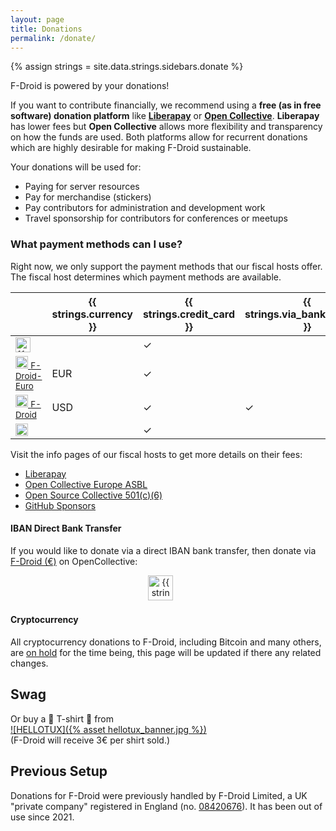 ```yaml
---
layout: page
title: Donations
permalink: /donate/
---
```


{% assign strings = site.data.strings.sidebars.donate %}

F-Droid is powered by your donations!

If you want to contribute financially, we recommend using a **free (as in free software) donation platform** like **[Liberapay](https://liberapay.com/F-Droid-Data/)** or **[Open Collective](https://opencollective.com/f-droid/)**. **Liberapay** has lower fees but **Open Collective** allows more flexibility and transparency on how the funds are used.
Both platforms allow for recurrent donations which are highly desirable for making F-Droid sustainable.

Your donations will be used for:

* Paying for server resources
* Pay for merchandise (stickers)
* Pay contributors for administration and development work
* Travel sponsorship for contributors for conferences or meetups


### What payment methods can I use?

Right now, we only support the payment methods that our fiscal hosts offer.  The fiscal host determines which payment methods are available.

<div class="payment-methods"></div>

|      | {{ strings.currency }} | {{ strings.credit_card }}  | {{ strings.via_bank_transfer }} | {{ strings.paypal }} | {{ strings.crypto }} |
|------|----------|--------------|---------------|--------|--------|
| [<img src="{% asset liberapay_donate_button.svg %}" alt="{{ strings.liberapay_alt }}" height="24" />](https://liberapay.com/F-Droid-Data/)           | | ✓ | | ✓ | |
| [<img src="{% asset opencollectivelogo.svg %}" height="20" alt="{{ strings.opencollective_alt }}" /> <small>F-Droid-Euro</small>](https://opencollective.com/f-droid-euro) | EUR | ✓ |  | |
| [<img src="{% asset opencollectivelogo.svg %}" height="20" alt="{{ strings.opencollective_alt }}" /> <small>F-Droid</small>](https://opencollective.com/f-droid)   | USD | ✓ | ✓ | ✓ | |
| [<img src="{% asset github-sponsors.svg %}" height="20" alt="GitHub Sponsors" />](https://github.com/sponsors/f-droid) |  | ✓ | | ✓ | |

Visit the info pages of our fiscal hosts to get more details on their fees:

* [Liberapay](https://liberapay.com/about/faq#fees)
* [Open Collective Europe ASBL](https://opencollective.com/europe)
* [Open Source Collective 501(c)(6)](https://opencollective.com/opensource)
* [GitHub Sponsors](https://docs.github.com/en/billing/managing-billing-for-github-sponsors/about-billing-for-github-sponsors)


#### IBAN Direct Bank Transfer

If you would like to donate via a direct IBAN bank transfer, then donate via [F-Droid (€)](https://opencollective.com/f-droid-euro) on OpenCollective:

<p align="center">
<a href="https://opencollective.com/f-droid-euro"><img src="{% asset opencollective_button.png %}" height="40" alt="{{ strings.opencollective_alt }}"></a>
&nbsp; &nbsp; &nbsp;
</p>


#### Cryptocurrency

All cryptocurrency donations to F-Droid, including Bitcoin and many others, are [on hold](https://opencollective.com/opensource/updates/open-source-collective-is-disabling-contributions-in-cryptocurrencies) for the time being, this page will be updated if there any related changes.


## Swag

Or buy a 👕 T-shirt 👕 from <br>
[![HELLOTUX]({% asset hellotux_banner.jpg %})](https://www.hellotux.com/f-droid)<br>
(F-Droid will receive 3€ per shirt sold.)


## Previous Setup

Donations for F-Droid were previously handled by F-Droid Limited, a UK "private
company" registered in England
(no. [08420676](https://beta.companieshouse.gov.uk/company/08420676)).  It has
been out of use since 2021.
